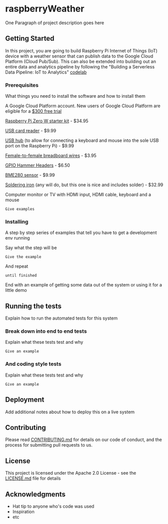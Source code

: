 # raspberryWeather

One Paragraph of project description goes here

## Getting Started

In this project, you are going to build Raspberry Pi Internet of Things (IoT) device with a weather sensor that can publish data to the Google Cloud Platform (Cloud Pub/Sub). This can also be extended into building out an entire data and analytics pipeline by following the "Building a Serverless Data Pipeline: IoT to Analytics" [codelab](https://codelabs.developers.google.com/)

### Prerequisites

What things you need to install the software and how to install them

A Google Cloud Platform account. New users of Google Cloud Platform are eligible for a [$300 free trial](https://console.developers.google.com/billing/freetrial?hl=en)

[Raspberry Pi Zero W starter kit](https://www.canakit.com/raspberry-pi-zero-wireless.html) - $34.95

[USB card reader](https://www.amazon.com/Anker-Portable-Reader-RS-MMC-Micro/dp/B006T9B6R2) - $9.99

[USB hub](https://www.walmart.com/ip/Anker-Ultra-Slim-4-Port-USB-3-0-Data-Hub/178554397) (to allow for connecting a keyboard and mouse into the sole USB port on the Raspberry Pi) - $9.99

[Female-to-female breadboard wires](https://www.adafruit.com/product/266) - $3.95

[GPIO Hammer Headers](https://www.adafruit.com/product/3413) - $6.50

[BME280 sensor](https://www.amazon.com/gp/product/B0118XCKTG/) - $9.99

[Soldering iron](https://www.amazon.com/gp/product/B074V28ZVS/) (any will do, but this one is nice and includes solder) - $32.99

Computer monitor or TV with HDMI input, HDMI cable, keyboard and a mouse


```
Give examples
```

### Installing

A step by step series of examples that tell you have to get a development env running

Say what the step will be

```
Give the example
```

And repeat

```
until finished
```

End with an example of getting some data out of the system or using it for a little demo

## Running the tests

Explain how to run the automated tests for this system

### Break down into end to end tests

Explain what these tests test and why

```
Give an example
```

### And coding style tests

Explain what these tests test and why

```
Give an example
```

## Deployment

Add additional notes about how to deploy this on a live system

## Contributing

Please read [CONTRIBUTING.md](CONTRIBUTING.md) for details on our code of conduct, and the process for submitting pull requests to us.

## License

This project is licensed under the Apache 2.0 License - see the [LICENSE.md](LICENSE.md) file for details

## Acknowledgments

* Hat tip to anyone who's code was used
* Inspiration
* etc
